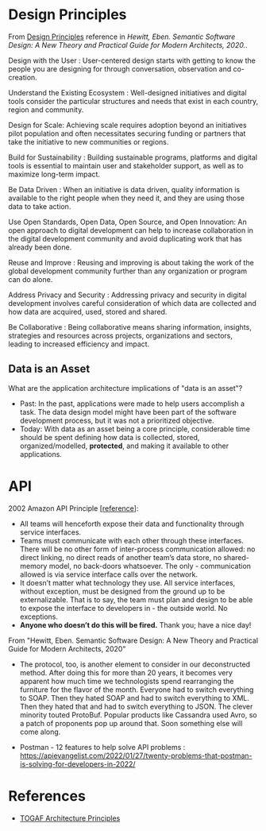 

# Design Principles

From [Design Principles](https://digitalprinciples.org/principles/) reference in *Hewitt, Eben. Semantic Software Design: A New Theory and Practical Guide for Modern Architects, 2020.*.

Design with the User : User-centered design starts with getting to know the people you are designing for through conversation, observation and co-creation.

Understand the Existing Ecosystem : Well-designed initiatives and digital tools consider the particular structures and needs that exist in each country, region and community.

Design for Scale: Achieving scale requires adoption beyond an initiatives pilot population and often necessitates securing funding or partners that take the initiative to new communities or regions.

Build for Sustainability : Building sustainable programs, platforms and digital tools is essential to maintain user and stakeholder support, as well as to maximize long-term impact.

Be Data Driven : When an initiative is data driven, quality information is available to the right people when they need it, and they are using those data to take action.

Use Open Standards, Open Data, Open Source, and Open Innovation: An open approach to digital development can help to increase collaboration in the digital development community and avoid duplicating work that has already been done.

Reuse and Improve : Reusing and improving is about taking the work of the global development community further than any organization or program can do alone.

Address Privacy and Security : Addressing privacy and security in digital development involves careful consideration of which data are collected and how data are acquired, used, stored and shared.

Be Collaborative : Being collaborative means sharing information, insights, strategies and resources across projects, organizations and sectors, leading to increased efficiency and impact.


## Data is an Asset
What are the application architecture implications of "data is an asset"?
- Past: In the past, applications were made to help users accomplish a task.  The data design model might have been part of the software development process, but it was not a prioritized objective.   
- Today: With data as an asset being a core principle, considerable time should be spent defining how data is collected, stored, organized/modelled, __protected__, and making it available to other applications.


# API
2002 Amazon API Principle [[reference](https://apievangelist.com/2012/01/12/the-secret-to-amazons-success-internal-apis/)]:
- All teams will henceforth expose their data and functionality through service interfaces.
- Teams must communicate with each other through these interfaces.
There will be no other form of inter-process communication allowed: no direct linking, no direct reads of another team’s data store, no shared-memory model, no back-doors whatsoever. The only - communication allowed is via service interface calls over the network.
- It doesn’t matter what technology they use.
All service interfaces, without exception, must be designed from the ground up to be externalizable. That is to say, the team must plan and design to be able to expose the interface to developers in - the outside world. No exceptions.
- __Anyone who doesn’t do this will be fired.__  Thank you; have a nice day!

From "Hewitt, Eben. Semantic Software Design: A New Theory and Practical Guide for Modern Architects, 2020"
- The protocol, too, is another element to consider in our deconstructed method. After doing this for more than 20 years, it becomes very apparent how much time we technologists spend rearranging the furniture for the flavor of the month. Everyone had to switch everything to SOAP. Then they hated SOAP and had to switch everything to XML. Then they hated that and had to switch everything to JSON. The clever minority touted ProtoBuf. Popular products like Cassandra used Avro, so a patch of proponents pop up around that. Soon something else will come along.


- Postman - 12 features to help solve API problems : https://apievangelist.com/2022/01/27/twenty-problems-that-postman-is-solving-for-developers-in-2022/



# References
- [TOGAF Architecture Principles](https://pubs.opengroup.org/architecture/togaf8-doc/arch/chap29.html)
